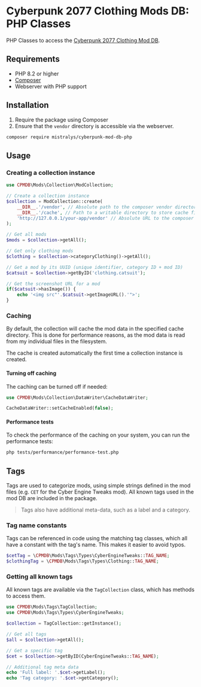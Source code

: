 # Cyberpunk 2077 Clothing Mods DB: PHP Classes

PHP Classes to access the [Cyberpunk 2077 Clothing Mod DB](https://github.com/Mistralys/cyberpunk-mod-db).

## Requirements

- PHP 8.2 or higher
- [Composer](https://getcomposer.org/)
- Webserver with PHP support

## Installation

1. Require the package using Composer
2. Ensure that the `vendor` directory is accessible via the webserver.

```bash
composer require mistralys/cyberpunk-mod-db-php
```

## Usage

### Creating a collection instance

```php
use CPMDB\Mods\Collection\ModCollection;

// Create a collection instance
$collection = ModCollection::create(
    __DIR__.'/vendor', // Absolute path to the composer vendor directory
    __DIR__.'/cache', // Path to a writable directory to store cache files
    'http://127.0.0.1/your-app/vendor' // Absolute URL to the composer vendor directory
);

// Get all mods
$mods = $collection->getAll();

// Get only clothing mods
$clothing = $collection->categoryClothing()->getAll();

// Get a mod by its UUID (unique identifier, category ID + mod ID)
$catsuit = $collection->getByID('clothing.catsuit');

// Get the screenshot URL for a mod
if($catsuit->hasImage()) {
    echo '<img src"'.$catsuit->getImageURL().'">';
}
```


### Caching

By default, the collection will cache the mod data in the specified 
cache directory. This is done for performance reasons, as the mod data
is read from my individual files in the filesystem. 

The cache is created automatically the first time a collection instance is created.

#### Turning off caching

The caching can be turned off if needed:

```php
use CPMDB\Mods\Collection\DataWriter\CacheDataWriter;

CacheDataWriter::setCacheEnabled(false);
```

#### Performance tests

To check the performance of the caching on your system, you can run 
the performance tests:

```bash
php tests/performance/performance-test.php
```

## Tags

Tags are used to categorize mods, using simple strings defined in the mod files
(e.g. `CET` for the Cyber Engine Tweaks mod). All known tags used in the mod DB
are included in the package.

> Tags also have additional meta-data, such as a label and a category.

### Tag name constants

Tags can be referenced in code using the matching tag classes, which all have
a constant with the tag's name. This makes it easier to avoid typos.

```php
$cetTag = \CPMDB\Mods\Tags\Types\CyberEngineTweaks::TAG_NAME;
$clothingTag = \CPMDB\Mods\Tags\Types\Clothing::TAG_NAME;
```

### Getting all known tags

All known tags are available via the `TagCollection` class, which has methods
to access them.

```php
use CPMDB\Mods\Tags\TagCollection;
use CPMDB\Mods\Tags\Types\CyberEngineTweaks;

$collection = TagCollection::getInstance();

// Get all tags
$all = $collection->getAll();

// Get a specific tag
$cet = $collection->getByID(CyberEngineTweaks::TAG_NAME);

// Additional tag meta data
echo 'Full label: '.$cet->getLabel();
echo 'Tag category: '.$cet->getCategory();
```
